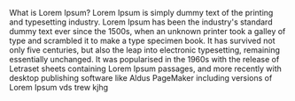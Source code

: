 What is Lorem Ipsum?
Lorem Ipsum is simply dummy text of the printing and typesetting industry.
Lorem Ipsum has been the industry's standard dummy text ever since the 1500s,
when an unknown printer took a galley of type and scrambled it to make a type specimen book.
It has survived not only five centuries, but also the leap into electronic typesetting, remaining essentially unchanged.
It was popularised in the 1960s with the release of Letraset sheets containing Lorem Ipsum passages,
and more recently with desktop publishing software like Aldus PageMaker including versions of Lorem Ipsum
vds
trew
kjhg
